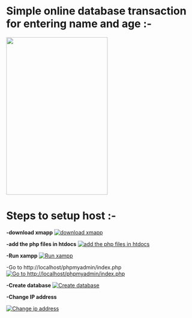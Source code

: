 # Simple online database transaction for entering name and age :-

<img src="https://user-images.githubusercontent.com/47230931/71229593-d0458800-22ee-11ea-9a3c-4d71fcd11df4.gif" width="270" height="420" />

# Steps to setup host :-

**-download xmapp**
[![download xmapp][5]][5]

**-add the php files in htdocs**
[![add the php files in htdocs][6]][6]

**-Run xampp**
[![Run xampp][7]][7]

-Go to http://localhost/phpmyadmin/index.php
[![Go to http://localhost/phpmyadmin/index.php][8]][8]

**-Create database**
[![Create database][9]][9]

**-Change IP address**

[![Change ip address][10]][10]

  [5]: https://i.stack.imgur.com/Iip2C.png
  [6]: https://i.stack.imgur.com/mVEk3.png
  [7]: https://i.stack.imgur.com/S5MH4.png
  [8]: https://i.stack.imgur.com/QVEYm.png
  [9]: https://i.stack.imgur.com/AcTMD.png
  [10]: https://i.stack.imgur.com/znPzF.png

